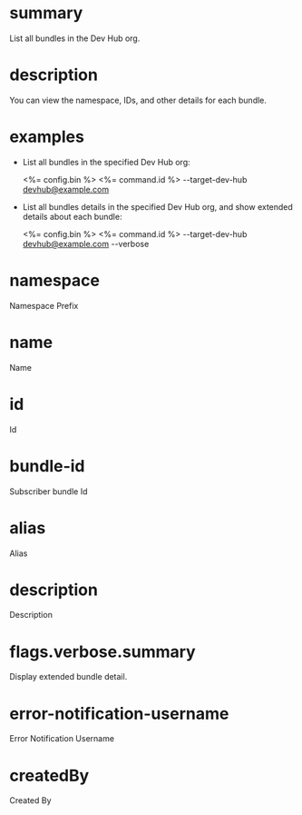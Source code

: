 # summary

List all bundles in the Dev Hub org.

# description

You can view the namespace, IDs, and other details for each bundle.

# examples

- List all bundles in the specified Dev Hub org:

  <%= config.bin %> <%= command.id %> --target-dev-hub devhub@example.com

- List all bundles details in the specified Dev Hub org, and show extended details about each bundle:

  <%= config.bin %> <%= command.id %> --target-dev-hub devhub@example.com --verbose

# namespace

Namespace Prefix

# name

Name

# id

Id

# bundle-id

Subscriber bundle Id

# alias

Alias

# description

Description

# flags.verbose.summary

Display extended bundle detail.

# error-notification-username

Error Notification Username

# createdBy

Created By
